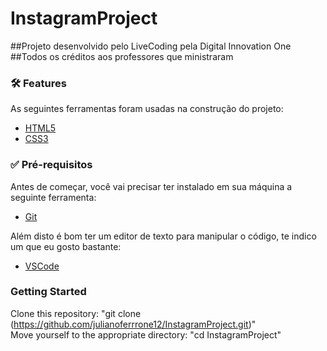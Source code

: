 # InstagramProject

##Projeto desenvolvido pelo LiveCoding pela Digital Innovation One
##Todos os créditos aos professores que ministraram


### 🛠 Features

As seguintes ferramentas foram usadas na construção do projeto:

- [HTML5](https://developer.mozilla.org/pt-BR/docs/Web/Guide/HTML/HTML5)
- [CSS3](https://developer.mozilla.org/pt-BR/docs/Web/CSS)

### ✅ Pré-requisitos

Antes de começar, você vai precisar ter instalado em sua máquina a seguinte ferramenta:<br />
- [Git](https://git-scm.com)<br />

Além disto é bom ter um editor de texto para manipular o código, te indico um que eu gosto bastante:<br />
- [VSCode](https://code.visualstudio.com/)

### Getting Started

Clone this repository: "git clone (https://github.com/julianoferrrone12/InstagramProject.git)" <br />
Move yourself to the appropriate directory: "cd InstagramProject"
